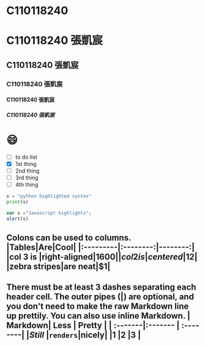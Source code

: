 # C110118240 
# C110118240 張凱宸
## C110118240 張凱宸
### C110118240 張凱宸
#### C110118240 張凱宸
##### C110118240 張凱宸
# 😄

- [ ] to do list
- [x] 1st thing
- [ ] 2nd thing
- [ ] 3rd thing
- [ ] 4th thing

```python
s = "python highlighted syntex"
print(s)
```

```js
var s ="Javascript highlights";
alert(s)
```

Colons can be used to columns.
|Tables|Are|Cool|
|:---------|:--------:|--------:|
|col 3 is |right-aligned|$1600|
|col 2 is | centered|$12|
|zebra stripes|are neat|$1|
----
There must be at least 3 dashes separating each header cell.
The outer pipes (|) are optional, and you don't need to make the raw Markdown line up prettily. You can also use inline Markdown.
| Markdown| Less    | Pretty   |
| :-------|:------- | :--------|
|*Still*  |`renders`|**nicely**|
|1        |2        |3         |
----
